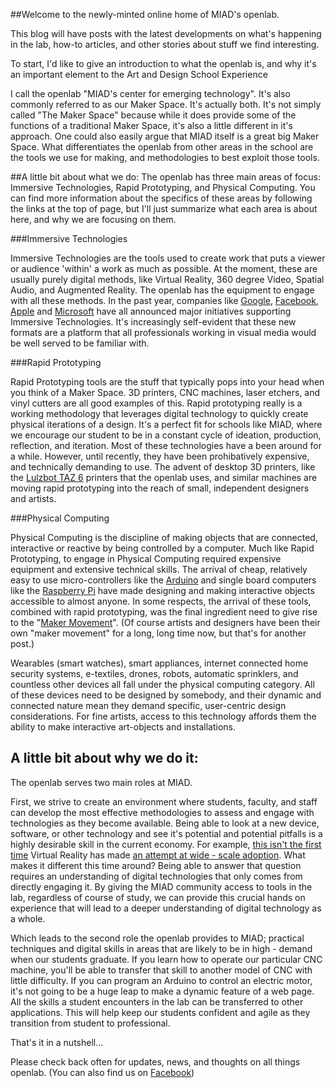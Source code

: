 <!--
.. title: Introductions
.. slug: introductions
.. date: 2017-06-06 11:43:26 UTC-05:00
.. tags:
.. category:
.. link:
.. description:
.. type: text
-->

##Welcome to the newly-minted online home of MIAD's openlab.

This blog will have posts with the latest developments on what's happening in the lab, how-to articles, and other stories about stuff we find interesting.

To start, I'd like to give an introduction to what the openlab is, and why it's an important element to the Art and Design School Experience

I call the openlab "MIAD's center for emerging technology". It's also commonly referred to as our Maker Space.  It's actually both.  It's not simply called "The Maker Space" because while it does provide some of the functions of a traditional Maker Space, it's also a little different in it's approach. One could also easily argue that MIAD itself is a great big Maker Space. What differentiates the openlab from other areas in the school are the tools we use for making, and methodologies to best exploit those tools.

##A little bit about what we do:
The openlab has three main areas of focus: Immersive Technologies, Rapid Prototyping, and Physical Computing. You can find more information about the specifics of these areas by following the links at the top of page, but I'll just summarize what each area is about here, and why we are focusing on them.

###Immersive Technologies

Immersive Technologies are the tools used to create work that puts a viewer or audience 'within' a work as much as possible.  At the moment, these are usually purely digital methods, like Virtual Reality, 360 degree Video, Spatial Audio, and Augmented Reality.  The openlab has the equipment to engage with all these methods.  In the past year, companies like [Google](http://www.gamesindustry.biz/articles/2017-05-17-google-to-launch-standalone-vr-headsets-with-htc-vive-lenovo), [Facebook](http://fortune.com/2017/04/18/facebook-virtual-reality-spaces/), [Apple](https://www.theverge.com/2017/6/5/15732832/apple-augmented-reality-arkit-ar-sdk-wwdc-2017) and [Microsoft](https://www.microsoft.com/en-us/hololens/why-hololens) have all announced major initiatives supporting Immersive Technologies.  It's increasingly self-evident that these new formats are a platform that all professionals working in visual media would be well served to be familiar with.

###Rapid Prototyping

Rapid Prototyping tools are the stuff that typically pops into your head when you think of a Maker Space. 3D printers, CNC machines, laser etchers, and vinyl cutters are all good examples of this.  Rapid prototyping really is a working methodology that leverages digital technology to quickly create physical iterations of a design.  It's a perfect fit for schools like MIAD, where we encourage our student to be in a constant cycle of ideation, production, reflection, and iteration.  Most of these technologies have a been around for a while.  However, until recently, they have been prohibatively expensive, and technically demanding to use.   The advent of desktop 3D printers, like the [Lulzbot TAZ 6](https://www.lulzbot.com/store/printers/lulzbot-taz-6) printers that the openlab uses, and similar machines are moving rapid prototyping into the reach of small, independent designers and artists.

###Physical Computing

Physical Computing is the discipline of making objects that are connected, interactive or reactive by being controlled by a computer.  Much like Rapid Prototyping, to engage in Physical Computing required expensive equipment and extensive technical skills.  The arrival of cheap, relatively easy to use micro-controllers like the [Arduino](https://en.wikipedia.org/wiki/Arduino) and single board computers like the [Raspberry Pi](https://en.wikipedia.org/wiki/Raspberry_Pi) have made designing and making interactive objects accessible to almost anyone.  In some respects, the arrival of these tools, combined with rapid prototyping, was the final ingredient need to give rise to the  "[Maker Movement](http://www.adweek.com/brand-marketing/which-big-brands-are-courting-maker-movement-and-why-156315/)". (Of course artists and designers have been their own "maker movement" for a long, long time now, but that's for another post.)

Wearables (smart watches), smart appliances, internet connected home security systems, e-textiles, drones, robots, automatic sprinklers, and countless other devices all fall under the physical computing category.  All of these devices need to be designed by somebody, and their dynamic and connected nature mean they demand specific, user-centric design considerations.  For fine artists, access to this technology affords them the ability to make interactive art-objects and installations.

## A little bit about why we do it:
The openlab serves two main roles at MIAD.  

First, we strive to create an environment where students, faculty, and staff can develop the most effective methodologies to assess and engage with technologies as they become available.  Being able to look at a new device, software, or other technology and see it's potential and potential pitfalls is a highly desirable skill in the current economy.  For example, [this isn't the first time](https://www.youtube.com/watch?v=yd98RGxad0U) Virtual Reality has made [an attempt at wide - scale adoption](https://www.youtube.com/watch?v=Jjz4bls_gPs).  What makes it different this time around?  Being able to answer that question requires an understanding of digital technologies that only comes from directly engaging it.  By giving the MIAD community access to tools in the lab, regardless of course of study, we can provide this crucial hands on experience that will lead to a deeper understanding of digital technology as a whole.

Which leads to the second role the openlab provides to MIAD; practical techniques and digital skills in areas that are likely to be in high - demand when our students graduate.  If you learn how to operate our particular CNC machine, you'll be able to transfer that skill to another model of CNC with little difficulty.   If you can program an Arduino to control an electric motor,  it's not going to be a huge leap to make a dynamic feature of a web page.  All the skills a student encounters in the lab can be transferred to other applications. This will help keep our students confident and agile as they transition from student to professional.

That's it in a nutshell...

Please check back often for updates, news, and thoughts on all things openlab.  (You can also find us on [Facebook](https://www.facebook.com/MIADs-openlab-416059532073747/))
